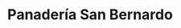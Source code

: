 ---
title: "Panadería San Bernardo"
url: /san-bernardo-del-tuyu/panaderia-san-bernardo/
shop: panadería
---